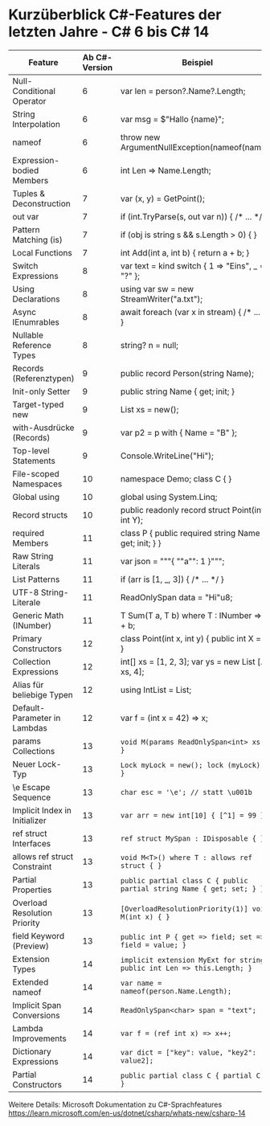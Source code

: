 # Kurzüberblick C#-Features der letzten Jahre - C# 6 bis C# 14   

| Feature | Ab C#-Version | Beispiel |
|---|---|---|
| Null-Conditional Operator | 6 | var len = person?.Name?.Length; |
| String Interpolation | 6 | var msg = $"Hallo {name}"; |
| nameof | 6 | throw new ArgumentNullException(nameof(name)); |
| Expression-bodied Members | 6 | int Len => Name.Length; |
| Tuples & Deconstruction | 7 | var (x, y) = GetPoint(); |
| out var | 7 | if (int.TryParse(s, out var n)) { /* ... */ } |
| Pattern Matching (is) | 7 | if (obj is string s && s.Length > 0) { } |
| Local Functions | 7 | int Add(int a, int b) { return a + b; } |
| Switch Expressions | 8 | var text = kind switch { 1 => "Eins", _ => "?" }; |
| Using Declarations | 8 | using var sw = new StreamWriter("a.txt"); |
| Async IEnumrables | 8 | await foreach (var x in stream) { /* ... */ } |
| Nullable Reference Types | 8 | string? n = null; |
| Records (Referenztypen) | 9 | public record Person(string Name); |
| Init-only Setter | 9 | public string Name { get; init; } |
| Target-typed new | 9 | List<int> xs = new(); |
| with-Ausdrücke (Records) | 9 | var p2 = p with { Name = "B" }; |
| Top-level Statements | 9 | Console.WriteLine("Hi"); |
| File-scoped Namespaces | 10 | namespace Demo; class C { } |
| Global using | 10 | global using System.Linq; |
| Record structs | 10 | public readonly record struct Point(int X, int Y); |
| required Members | 11 | class P { public required string Name { get; init; } } |
| Raw String Literals | 11 | var json = """{ ""a"": 1 }"""; |
| List Patterns | 11 | if (arr is [1, _, 3]) { /* ... */ } |
| UTF-8 String-Literale | 11 | ReadOnlySpan<byte> data = "Hi"u8; |
| Generic Math (INumber<T>) | 11 | T Sum<T>(T a, T b) where T : INumber<T> => a + b; |
| Primary Constructors | 12 | class Point(int x, int y) { public int X = x; } |
| Collection Expressions | 12 | int[] xs = [1, 2, 3]; var ys = new List<int> [.. xs, 4]; |
| Alias für beliebige Typen | 12 | using IntList = List<int>; |
| Default-Parameter in Lambdas | 12 | var f = (int x = 42) => x; |
| params Collections | 13 | `void M(params ReadOnlySpan<int> xs) { }` |
| Neuer Lock-Typ | 13 | `Lock myLock = new(); lock (myLock) { }` |
| \e Escape Sequence | 13 | `char esc = '\e'; // statt \u001b` |
| Implicit Index in Initializer | 13 | `var arr = new int[10] { [^1] = 99 };` |
| ref struct Interfaces | 13 | `ref struct MySpan : IDisposable { }` |
| allows ref struct Constraint | 13 | `void M<T>() where T : allows ref struct { }` |
| Partial Properties | 13 | `public partial class C { public partial string Name { get; set; } }` |
| Overload Resolution Priority | 13 | `[OverloadResolutionPriority(1)] void M(int x) { }` |
| field Keyword (Preview) | 13 | `public int P { get => field; set => field = value; }` |
| Extension Types | 14 | `implicit extension MyExt for string { public int Len => this.Length; }` |
| Extended nameof | 14 | `var name = nameof(person.Name.Length);` |
| Implicit Span Conversions | 14 | `ReadOnlySpan<char> span = "text";` |
| Lambda Improvements | 14 | `var f = (ref int x) => x++;` |
| Dictionary Expressions | 14 | `var dict = ["key": value, "key2": value2];` |
| Partial Constructors | 14 | `public partial class C { partial C(); }` |


Weitere Details: Microsoft Dokumentation zu C#-Sprachfeatures 
https://learn.microsoft.com/en-us/dotnet/csharp/whats-new/csharp-14

